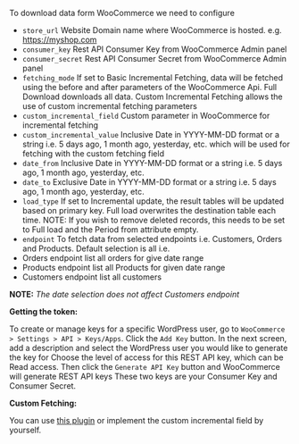 To download data form WooCommerce we need to configure

- `store_url` Website Domain name where WooCommerce is hosted. e.g. https://myshop.com
- `consumer_key` Rest API Consumer Key from WooCommerce Admin panel
- `consumer_secret` Rest API Consumer Secret from WooCommerce Admin panel
- `fetching_mode` If set to Basic Incremental Fetching, data will be fetched using the before and after parameters of the WooCommerce Api. Full Download downloads all data. Custom Incremental Fetching allows the use of custom incremental fetching parameters
- `custom_incremental_field` Custom parameter in WooCommerce for incremental fetching
- `custom_incremental_value` Inclusive Date in YYYY-MM-DD format or a string i.e. 5 days ago, 1 month ago, yesterday, etc. which will be used for fetching with the custom fetching field
- `date_from` Inclusive Date in YYYY-MM-DD format or a string i.e. 5 days ago, 1 month ago, yesterday, etc.
- `date_to` Exclusive Date in YYYY-MM-DD format or a string i.e. 5 days ago, 1 month ago, yesterday, etc.
- `load_type` If set to Incremental update, the result tables will be updated based on primary key. Full load overwrites the destination table each time. NOTE: If you wish to remove deleted records, this needs to be set to Full load and the Period from attribute empty.
- `endpoint` To fetch data from selected endpoints i.e. Customers, Orders and Products. Default selection is all
i.e.
- Orders endpoint list all orders for give date range
- Products endpoint list all Products for given date range
- Customers endpoint list all customers

__NOTE:__ *The date selection does not affect Customers endpoint*

**Getting the token:**

To create or manage keys for a specific WordPress user, go to `WooCommerce > Settings > API > Keys/Apps`.
Click the `Add Key` button. In the next screen, add a description and select the WordPress user you would like to generate the key for
Choose the level of access for this REST API key, which can be Read access. Then click the `Generate API Key` button and WooCommerce will generate REST API keys
These two keys are your Consumer Key and Consumer Secret.


**Custom Fetching:**

You can use [this plugin](https://wordpress.org/plugins/products-and-orders-last-modified-for-wc-rest-api/) or implement the custom incremental field by yourself.